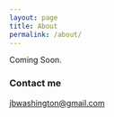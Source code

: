 ```yaml
---
layout: page
title: About
permalink: /about/
---
```


Coming Soon.

### Contact me

[jbwashington@gmail.com](mailto:jbwashington@gmail.com)
